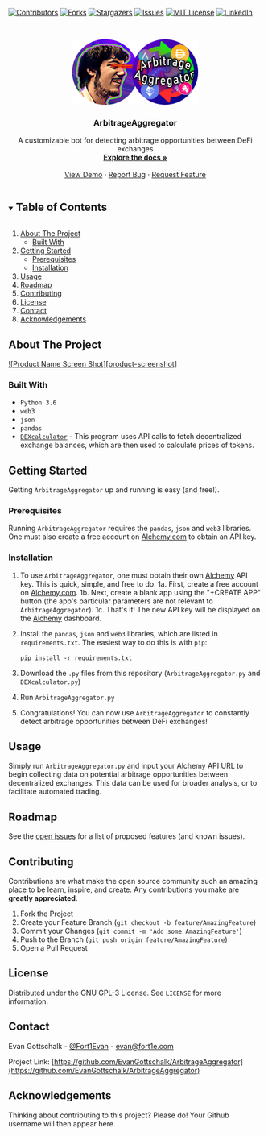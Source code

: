 [![Contributors][contributors-shield]][contributors-url]
[![Forks][forks-shield]][forks-url]
[![Stargazers][stars-shield]][stars-url]
[![Issues][issues-shield]][issues-url]
[![MIT License][license-shield]][license-url]
[![LinkedIn][linkedin-shield]][linkedin-url]



<!-- PROJECT LOGO -->
<br />
<p align="center">
  <a href="https://github.com/EvanGottschalk/ArbitrageAggregator">
    <img src="images/logo.png" alt="Logo" width="250" height="130">
  </a>

  <h3 align="center">ArbitrageAggregator</h3>

  <p align="center">
    A customizable bot for detecting arbitrage opportunities between DeFi exchanges
    <br />
    <a href="https://github.com/EvanGottschalk/ArbitrageAggregator"><strong>Explore the docs »</strong></a>
    <br />
    <br />
    <a href="https://github.com/EvanGottschalk/ArbitrageAggregator">View Demo</a>
    ·
    <a href="https://github.com/EvanGottschalk/ArbitrageAggregator/issues">Report Bug</a>
    ·
    <a href="https://github.com/EvanGottschalk/ArbitrageAggregator/issues">Request Feature</a>
  </p>
</p>



<!-- TABLE OF CONTENTS -->
<details open="open">
  <summary><h2 style="display: inline-block">Table of Contents</h2></summary>
  <ol>
    <li>
      <a href="#about-the-project">About The Project</a>
      <ul>
        <li><a href="#built-with">Built With</a></li>
      </ul>
    </li>
    <li>
      <a href="#getting-started">Getting Started</a>
      <ul>
        <li><a href="#prerequisites">Prerequisites</a></li>
        <li><a href="#installation">Installation</a></li>
      </ul>
    </li>
    <li><a href="#usage">Usage</a></li>
    <li><a href="#roadmap">Roadmap</a></li>
    <li><a href="#contributing">Contributing</a></li>
    <li><a href="#license">License</a></li>
    <li><a href="#contact">Contact</a></li>
    <li><a href="#acknowledgements">Acknowledgements</a></li>
  </ol>
</details>



<!-- ABOUT THE PROJECT -->
## About The Project

[![Product Name Screen Shot][product-screenshot]](https://example.com)


### Built With

* `Python 3.6`
* `web3`
* `json`
* `pandas`
* [`DEXcalculator`](https://github.com/EvanGottschalk/DEXcalculator) - This program uses API calls to fetch decentralized exchange balances, which are then used to calculate prices of tokens.


<!-- GETTING STARTED -->
## Getting Started

Getting `ArbitrageAggregator` up and running is easy (and free!).

### Prerequisites

Running `ArbitrageAggregator` requires the `pandas`, `json` and `web3` libraries. One must also create a free account on [Alchemy.com](https://www.alchemy.com/) to obtain an API key.


### Installation

1. To use `ArbitrageAggregator`, one must obtain their own [Alchemy](https://www.alchemy.com/) API key. This is quick, simple, and free to do.
  1a. First, create a free account on [Alchemy.com](https://www.alchemy.com/).
  1b. Next, create a blank app using the "+CREATE APP" button (the app's particular parameters are not relevant to `ArbitrageAggregator`).
  1c. That's it! The new API key will be displayed on the [Alchemy](https://www.alchemy.com/) dashboard.

2. Install the `pandas`, `json` and `web3` libraries, which are listed in `requirements.txt`. The easiest way to do this is with `pip`:
    ```
    pip install -r requirements.txt
    ```

3. Download the `.py` files from this repository (`ArbitrageAggregator.py` and `DEXcalculator.py`)

4. Run `ArbitrageAggregator.py`

5. Congratulations! You can now use `ArbitrageAggregator` to constantly detect arbitrage opportunities between DeFi exchanges!



<!-- USAGE EXAMPLES -->
## Usage

Simply run `ArbitrageAggregator.py` and input your Alchemy API URL to begin collecting data on potential arbitrage opportunities between decentralized exchanges. This data can be used for broader analysis, or to facilitate automated trading.



<!-- ROADMAP -->
## Roadmap

See the [open issues](https://github.com/EvanGottschalk/ArbitrageAggregator/issues) for a list of proposed features (and known issues).



<!-- CONTRIBUTING -->
## Contributing

Contributions are what make the open source community such an amazing place to be learn, inspire, and create. Any contributions you make are **greatly appreciated**.

1. Fork the Project
2. Create your Feature Branch (`git checkout -b feature/AmazingFeature`)
3. Commit your Changes (`git commit -m 'Add some AmazingFeature'`)
4. Push to the Branch (`git push origin feature/AmazingFeature`)
5. Open a Pull Request



<!-- LICENSE -->
## License

Distributed under the GNU GPL-3 License. See `LICENSE` for more information.



<!-- CONTACT -->
## Contact

Evan Gottschalk - [@Fort1Evan](https://twitter.com/Fort1Evan) - evan@fort1e.com

Project Link: [https://github.com/EvanGottschalk/ArbitrageAggregator](https://github.com/EvanGottschalk/ArbitrageAggregator)



<!-- ACKNOWLEDGEMENTS -->
## Acknowledgements

Thinking about contributing to this project? Please do! Your Github username will then appear here.





<!-- MARKDOWN LINKS & IMAGES -->
<!-- https://www.markdownguide.org/basic-syntax/#reference-style-links -->
[contributors-shield]: https://img.shields.io/github/contributors/EvanGottschalk/ArbitrageAggregator.svg?style=for-the-badge
[contributors-url]: https://github.com/EvanGottschalk/ArbitrageAggregator/graphs/contributors
[forks-shield]: https://img.shields.io/github/forks/EvanGottschalk/ArbitrageAggregator.svg?style=for-the-badge
[forks-url]: https://github.com/EvanGottschalk/ArbitrageAggregator/network/members
[stars-shield]: https://img.shields.io/github/stars/EvanGottschalk/ArbitrageAggregator.svg?style=for-the-badge
[stars-url]: https://github.com/EvanGottschalk/ArbitrageAggregator/stargazers
[issues-shield]: https://img.shields.io/github/issues/EvanGottschalk/ArbitrageAggregator.svg?style=for-the-badge
[issues-url]: https://github.com/EvanGottschalk/ArbitrageAggregator/issues
[license-shield]: https://img.shields.io/github/license/EvanGottschalk/ArbitrageAggregator.svg?style=for-the-badge
[license-url]: https://github.com/EvanGottschalk/ArbitrageAggregator/blob/master/LICENSE.txt
[linkedin-shield]: https://img.shields.io/badge/-LinkedIn-black.svg?style=for-the-badge&logo=linkedin&colorB=555
[linkedin-url]: https://linkedin.com/in/EvanGottschalk